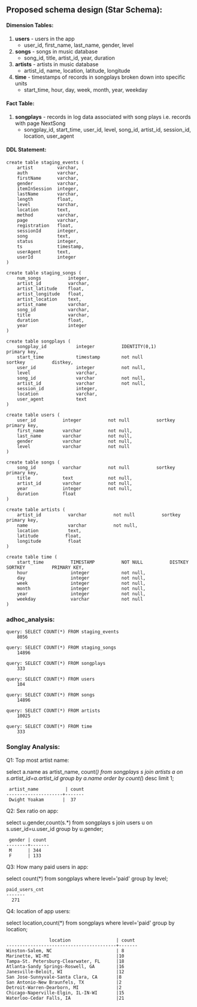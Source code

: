 ## Proposed schema design (Star Schema):

#### Dimension Tables:
1. **users** - users in the app
   - user_id, first_name, last_name, gender, level
2. **songs** - songs in music database
   - song_id, title, artist_id, year, duration
3. **artists** - artists in music database
   - artist_id, name, location, latitude, longitude
4. **time** - timestamps of records in songplays broken down into specific units
   - start_time, hour, day, week, month, year, weekday

#### Fact Table:
1. **songplays** - records in log data associated with song plays i.e. records with page NextSong
   - songplay_id, start_time, user_id, level, song_id, artist_id, session_id, location, user_agent

#### DDL Statement:
```
create table staging_events (
    artist         varchar,
    auth           varchar,
    firstName      varchar,
    gender         varchar,
    itemInSession  integer,
    lastName       varchar,
    length         float,
    level          varchar,
    location       text,
    method         varchar,
    page           varchar,
    registration   float,
    sessionId      integer,
    song           text,
    status         integer,
    ts             timestamp,
    userAgent      text,
    userId         integer
)
```

```
create table staging_songs (
    num_songs          integer,
    artist_id          varchar,
    artist_latitude    float,
    artist_longitude   float,
    artist_location    text,
    artist_name        varchar,
    song_id            varchar,
    title              varchar,
    duration           float,
    year               integer
)
```

```
create table songplays (
    songplay_id           integer          IDENTITY(0,1)          primary key,
    start_time            timestamp        not null               sortkey          distkey,
    user_id               integer          not null,
    level                 varchar,
    song_id               varchar          not null,
    artist_id             varchar          not null,
    session_id            integer, 
    location              varchar, 
    user_agent            text
)
```

```
create table users (
    user_id          integer          not null          sortkey          primary key,
    first_name       varchar          not null,
    last_name        varchar          not null,
    gender           varchar          not null,
    level            varchar          not null
)
```

```
create table songs (
    song_id          varchar          not null          sortkey          primary key,
    title            text             not null,
    artist_id        varchar          not null,
    year             integer          not null,
    duration         float
)
```
```
create table artists (
    artist_id          varchar          not null          sortkey          primary key,
    name               varchar          not null, 
    location           text, 
    latitude          float,
    longitude          float
)
```
```
create table time (
    start_time          TIMESTAMP          NOT NULL          DISTKEY          SORTKEY          PRIMARY KEY,
    hour                integer            not null, 
    day                 integer            not null,
    week                integer            not null,
    month               integer            not null,
    year                integer            not null,
    weekday             varchar            not null
)
```

### adhoc_analysis:

```
query: SELECT COUNT(*) FROM staging_events
    8056

query: SELECT COUNT(*) FROM staging_songs
    14896

query: SELECT COUNT(*) FROM songplays
    333

query: SELECT COUNT(*) FROM users
    104

query: SELECT COUNT(*) FROM songs
    14896

query: SELECT COUNT(*) FROM artists
    10025

query: SELECT COUNT(*) FROM time
    333
```

### Songlay Analysis:

Q1: Top most artist name:

select a.name as artist_name, count(*) from songplays s join artists a on s.artist_id=a.artist_id  group by a.name order by count(*) desc limit 1;

```
 artist_name          | count 
---------------------+-------
 Dwight Yoakam       |  37
```

Q2: Sex ratio on app:

select u.gender,count(s.*) from songplays s join users u on s.user_id=u.user_id group by u.gender; 

```
 gender | count 
--------+-------
 M      | 344
 F      | 133
```

Q3: How many paid users in app:

select count(*) from songplays where level='paid'  group by level; 
```
paid_users_cnt 
-------
  271
```

Q4: location of app users:

select location,count(*) from songplays where level='paid'  group by location; 
```
                location                 | count 
-----------------------------------------+-------
Winston-Salem, NC                        | 8
Marinette, WI-MI                         |10
Tampa-St. Petersburg-Clearwater, FL      |18
Atlanta-Sandy Springs-Roswell, GA        |16
Janesville-Beloit, WI                    |12
San Jose-Sunnyvale-Santa Clara, CA       |8
San Antonio-New Braunfels, TX            |2
Detroit-Warren-Dearborn, MI              |2
Chicago-Naperville-Elgin, IL-IN-WI       |15
Waterloo-Cedar Falls, IA                 |21
```
